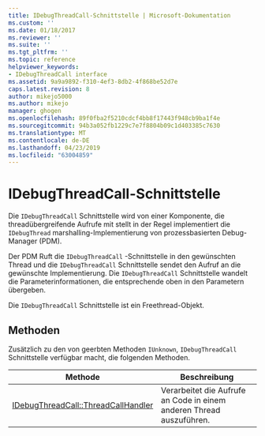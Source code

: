 ```yaml
---
title: IDebugThreadCall-Schnittstelle | Microsoft-Dokumentation
ms.custom: ''
ms.date: 01/18/2017
ms.reviewer: ''
ms.suite: ''
ms.tgt_pltfrm: ''
ms.topic: reference
helpviewer_keywords:
- IDebugThreadCall interface
ms.assetid: 9a9a9892-f310-4ef3-8db2-4f868be52d7e
caps.latest.revision: 8
author: mikejo5000
ms.author: mikejo
manager: ghogen
ms.openlocfilehash: 89f0fba2f5210cdcf4bb8f17443f948cb9ba1f4e
ms.sourcegitcommit: 94b3a052fb1229c7e7f8804b09c1d403385c7630
ms.translationtype: MT
ms.contentlocale: de-DE
ms.lasthandoff: 04/23/2019
ms.locfileid: "63004859"
---
```

# <a name="idebugthreadcall-interface"></a>IDebugThreadCall-Schnittstelle
Die `IDebugThreadCall` Schnittstelle wird von einer Komponente, die threadübergreifende Aufrufe mit stellt in der Regel implementiert die `IDebugThread` marshalling-Implementierung von prozessbasierten Debug-Manager (PDM).  
  
 Der PDM Ruft die `IDebugThreadCall` -Schnittstelle in den gewünschten Thread und die `IDebugThreadCall` Schnittstelle sendet den Aufruf an die gewünschte Implementierung. Die `IDebugThreadCall` Schnittstelle wandelt die Parameterinformationen, die entsprechende oben in den Parametern übergeben.  
  
 Die `IDebugThreadCall` Schnittstelle ist ein Freethread-Objekt.  
  
## <a name="methods"></a>Methoden  
 Zusätzlich zu den von geerbten Methoden `IUnknown`, `IDebugThreadCall` Schnittstelle verfügbar macht, die folgenden Methoden.  
  
|Methode|Beschreibung|  
|------------|-----------------|  
|[IDebugThreadCall::ThreadCallHandler](../../winscript/reference/idebugthreadcall-threadcallhandler.md)|Verarbeitet die Aufrufe an Code in einem anderen Thread auszuführen.|